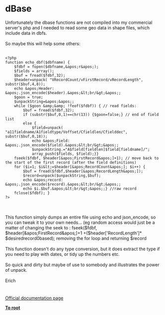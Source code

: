 # dBase



Unfortunately the dbase functions are not compiled into my commercial server&apos;s php and I needed to read some geo data in shape files, which include data in dbfs.<br><br>So maybe this will help some others:<br><br>

```
<?php
function echo_dbf($dbfname) {
    $fdbf = fopen($dbfname,&apos;r&apos;); 
    $fields = array();
    $buf = fread($fdbf,32);
    $header=unpack( "VRecordCount/vFirstRecord/vRecordLength", substr($buf,4,8));
    echo &apos;Header: &apos;.json_encode($header).&apos;&lt;br/&gt;&apos;;
    $goon = true; 
    $unpackString=&apos;&apos;;
    while ($goon &amp;&amp; !feof($fdbf)) { // read fields:
        $buf = fread($fdbf,32);
        if (substr($buf,0,1)==chr(13)) {$goon=false;} // end of field list
        else {
            $field=unpack( "a11fieldname/A1fieldtype/Voffset/Cfieldlen/Cfielddec", substr($buf,0,18));
            echo &apos;Field: &apos;.json_encode($field).&apos;&lt;br/&gt;&apos;;
            $unpackString.="A$field[fieldlen]$field[fieldname]/";
            array_push($fields, $field);}}
    fseek($fdbf, $header[&apos;FirstRecord&apos;]+1); // move back to the start of the first record (after the field definitions)
    for ($i=1; $i&lt;=$header[&apos;RecordCount&apos;]; $i++) {
        $buf = fread($fdbf,$header[&apos;RecordLength&apos;]);
        $record=unpack($unpackString,$buf);
        echo &apos;record: &apos;.json_encode($record).&apos;&lt;br/&gt;&apos;;
        echo $i.$buf.&apos;&lt;br/&gt;&apos;;} //raw record
    fclose($fdbf); }
?>
```
<br><br>This function simply dumps an entire file using echo and json_encode, so you can tweak it to your own needs... (eg random access would just be a matter of changing the seek to : fseek($fdbf, $header[&apos;FirstRecord&apos;]+1 +($header[&apos;RecordLength&apos;]* $desiredrecord0based); removing the for loop and returning $record<br><br>This function doesn&apos;t do any type conversion, but it does extract the type if you need to play with dates, or tidy up the numbers etc.<br><br>So quick and dirty but maybe of use to somebody and illustrates the power of unpack.<br><br>Erich  

#

[Official documentation page](https://www.php.net/manual/en/book.dbase.php)

**[To root](/README.md)**